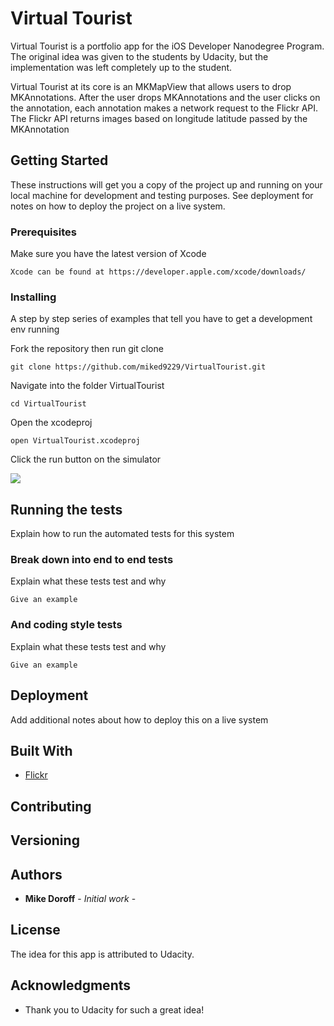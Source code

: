 # Virtual Tourist

Virtual Tourist is a portfolio app for the iOS Developer Nanodegree Program. The original idea was given to the students by Udacity, but the implementation was left completely up to the student. 

Virtual Tourist at its core is an MKMapView that allows users to drop MKAnnotations. After the user drops MKAnnotations and the user clicks on the annotation, each annotation makes a network request to the Flickr API. The Flickr API returns images based on longitude latitude passed by the MKAnnotation

## Getting Started

These instructions will get you a copy of the project up and running on your local machine for development and testing purposes. See deployment for notes on how to deploy the project on a live system.

### Prerequisites

Make sure you have the latest version of Xcode 

```
Xcode can be found at https://developer.apple.com/xcode/downloads/
```

### Installing

A step by step series of examples that tell you have to get a development env running

Fork the repository then run git clone

```
git clone https://github.com/miked9229/VirtualTourist.git
```

Navigate into the folder VirtualTourist

```
cd VirtualTourist
```

Open the xcodeproj

```
open VirtualTourist.xcodeproj

```

Click the run button on the simulator 

![](http://i.imgur.com/Ui1YpPP.gif)


## Running the tests

Explain how to run the automated tests for this system

### Break down into end to end tests

Explain what these tests test and why

```
Give an example
```

### And coding style tests

Explain what these tests test and why

```
Give an example
```

## Deployment

Add additional notes about how to deploy this on a live system

## Built With

* [Flickr](https://www.flickr.com/services/api/) 


## Contributing



## Versioning



## Authors

* **Mike Doroff** - *Initial work* - 



## License

The idea for this app is attributed to Udacity. 

## Acknowledgments

* Thank you to Udacity for such a great idea!

